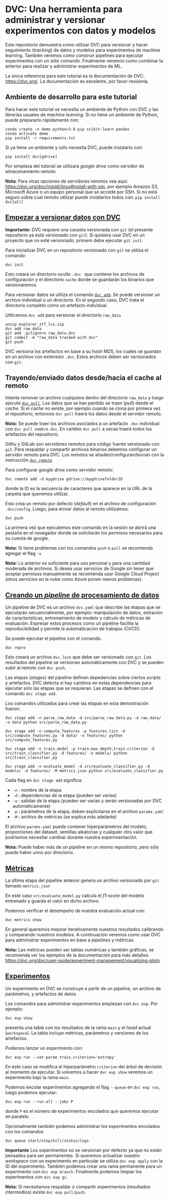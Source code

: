 
# DVC: Una herramienta para administrar y versionar experimentos con datos y modelos

Este repositorio demuestra como utilizar DVC para versionar y hacer seguimiento (*tracking*) de datos y modelos para experimentos de machine learning. También veremos como construir pipelines para ejecutar experimentos con un sólo comando. Finalmente veremos como combinar la anterior para realizar y administrar experimentos de ML.

La única referencia para este tutorial es la documentación de DVC: https://dvc.org/. La documentación es excelente, por favor revísenla. 

## Ambiente de desarrollo para este tutorial

Para hacer este tutorial se necesita un ambiente de Python con DVC y las librerías usuales de *machine learning*. Si no tiene un ambiente de Python, puede prepararlo rápidamente con:

    conda create -n demo python=3.9 pip scikit-learn pandas
    conda activate demo
    pip install -r requirements.txt

Si ya tiene un ambiente y sólo necesita DVC, puede instalarlo con:

    pip install dvc[gdrive]

Por simpleza del tutorial se utilizará *google drive* como servidor de almacenamiento remoto.

**Nota**: Para otras opciones de servidores remotos vea aquí: https://dvc.org/doc/install/linux#install-with-pip, por ejemplo Amazon S3, Microsoft Azure o un equipo personal que se accede por SSH. Si no está seguro sobre cual remoto utilizar puede instalarlos todos con: `pip install dvc[all]`


## [Empezar a versionar datos con DVC](https://dvc.org/doc/start/data-management/data-versioning)

**Importante:** DVC requiere una carpeta versionada con `git` (el presente repositorio ya está versionado con `git`). Si quisiera usar DVC en un proyecto que no esté versionado, primero debe ejecutar `git init`.

Para inicializar DVC en un repositorio versionado con `git` se utiliza el comando:

    dvc init

Esto creará un directorio oculto `.dvc ` que contiene los archivos de configuración y el directorio `cache` donde se guardarán los binarios que versionaremos.

Para versionar datos se utiliza el comando [`dvc add`](https://dvc.org/doc/command-reference/add). Se puede versionar un archivo individual o un directorio. En el segundo caso, DVC trata el directorio completo como un artefacto individual.

Utilicemos `dvc add` para versionar el directorio `raw_data`

    unzip explorer_ztf_lcs.zip
    dvc add raw_data
    git add .gitignore raw_data.dvc
    git commit -m "raw_data tracked with dvc"
    git push

DVC versiona los artefactos en base a su *hash* MD5, los cuales se guardan en un archivo con extensión `.dvc`. Estos archivos deben ser versionados con `git`.

## Trayendo/enviado datos desde/hacia el cache al remoto

Intente remover un archivo cualquiera dentro del directorio `raw_data` y luego ejecute [`dvc pull`](https://dvc.org/doc/command-reference/pull). Los datos que se han perdido se traen (*pull*) desde el *cache*. Si el *cache* no existe, por ejemplo cuando se clona por primera vez el repositorio, entonces `dvc pull` traerá los datos desde el servidor remoto.

**Nota:** Se puede traer los archivos asociados a un artefacto `.dvc` individual con `dvc pull nombre.dvc`. En cambio `dvc pull` a secas traerá todos los artefactos del repositorio.

Githu y GitLab son servidores remotos para código fuente versionado con `git`. Para respaldar y compartir archivos binarios debemos configurar un servidor remoto para DVC. Los remotos se añaden/configuran/borran con la instrucción [`dvc remote`](https://dvc.org/doc/command-reference/remote#remote)

Para configurar *google drive* como servidor remoto:

    dvc remote add -d mygdrive gdrive://mygdrivefolderID

donde la ID es la secuencia de caracteres que aparece en la URL de la carpeta que queremos utilizar.

Esto crea un remoto por defecto (*default*) en el archivo de configuración `.dvc/config`. Luego, para enviar datos al remoto utilizamos:

    dvc push

La primera vez que ejecutemos este comando en la sesión se abrirá una pestaña en el navegador donde se solicitarán los permisos necesarios para su cuenta de google. 
    
**Nota:** Si tiene problemas con los comandos `push` o `pull` se recomienda agregar el flag `-v` 

**Nota:** Lo anterior es suficiente para uso personal y para una cantidad moderada de archivos. Si desea usar servicios de Google sin tener que aceptar permisos manualmente se recomienda usar *Google Cloud Project* (otros servicios en la nube como Azure ponen menos problemas).


## [Creando un *pipeline* de procesamiento de datos](https://dvc.org/doc/start/data-management/data-pipelines)

Un pipeline de DVC es un archivo `dvc.yaml` que describe las etapas que se ejecutarán secuencialmente, por ejemplo: manipulación de datos, extración de características, entrenamiento de modelo y cálculo de métricas de evaluación. Expresar estos procesos como un pipeline facilita la reproducibilidad y permite la automaticación de trabajos (CI/CD).

Se puede ejecutar el pipeline con el comando:

    dvc repro

Esto creará un archivo `dvc.lock` que debe ser versionado con `git`. Los resultados del pipeline se versionan automáticamente con DVC y se pueden subir al remoto con `dvc push`.

Las etapas (*stages*) del pipeline definen depedencias sobre ciertos *scripts* y artefactos. DVC detecta si hay cambios en estas dependencias para ejecutar sólo las etapas que se requieran. Las etapas se definen con el comando `dvc stage add`.

Los comandos utilizados para crear las etapas en esta demostración fueron:

    dvc stage add -n parse_raw_data -d src/parse_raw_data.py -d raw_data/ -o data python src/parse_raw_data.py 

    dvc stage add -n compute_features -p features.list -d src/compute_features.py -d data/ -o features/ python src/compute_features.py

    dvc stage add -n train_model -p train.max_depth,train.criterion -d src/train_classifier.py -d features/ -o models/ python src/train_classifier.py

    dvc stage add -n evaluate_model -d src/evaluate_classifier.py -d models/ -d features/ -M metrics.json python src/evaluate_classifier.py


Cada flag en `dvc stage add` significa:

- `-n` : nombre de la etapa
- `-d` : dependencias de la etapa (pueden ser varias)
- `-o` : salidas de la etapa (pueden ser varias y serán versionadas por DVC automáticamente)
- `-p` : parámetros de la etapa, deben explicitarse en el archivo `params.yaml`
- `-M` : archivo de métricas (se explica más adelante)

El archivo `params.yaml` puede contener hiperparámetros del modelo, proporciones del dataset, semillas aleatorias y cualquier otro valor que podríamos necesitar cambiar durante nuestra experimentación. 

**Nota:** Puede haber más de un pipeline en un mismo repositorio, pero sólo puede haber unno por directorio. 

## [Métricas](https://dvc.org/doc/start/data-management/metrics-parameters-plots)

La última etapa del pipeline anterior genera un archivo versionado por `git` llamado `metrics.json` 

En este caso `src/evaluate_model.py` calcula el *f1-score* del modelo entrenado y guarda el valor en dicho archivo.

Podemos verificar el desempeño de nuestra evaluación actual con:

    dvc metrics show 

En general queremos mejorar iterativamente nuestros resultados calibrando y comparando nuestros modelos. A continuación veremos como usar DVC para administrar experimentos en base a pipelines y métricas.

**Nota:** Las métricas pueden ser tablas numéricas y también gráficas, se recomienda ver los ejemplos de la documentación para más detalles: https://dvc.org/doc/user-guide/experiment-management/visualizing-plots

## [Experimentos](https://dvc.org/doc/user-guide/experiment-management)

Un experimento en DVC se construye a partir de un pipeline, un archivo de parámetros, y artefactos de datos. 

Los comandos para administrar experimentos empiezan con `dvc exp`. Por ejemplo:

    dvc exp show

presenta una tabla con los resultados de la rama `main` y el *head* actual (`workspace`). La tabla incluye métricas, parámetros y versiones de los artefactos.

Podemos lanzar un experimento con:

    dvc exp run --set-param train.criterion='entropy'

En este caso se modifica el hiperparámetro `criterion` del árbol de decisión al momento de ejecutar. Si volvemos a hacer `dvc exp show` veremos un experimento bajo la rama `main`.

Podemos encolar experimentos agregando el flag `--queue` en `dvc exp run`, luego podemos ejecutar:

    dvc exp run --run-all --jobs P

donde `P` es el número de experimentos encolados que queremos ejecutar en paralelo.

Opcionalmente también podemos administrar los experimentos encolados con los comandos

    dvc queue start/stop/kill/status/logs

**Importante** Los experimentos no se versionan por defecto ya que no están pensados para ser permanentes. Si queremos actualizar nuestro *workspace* con un experimento en particular se utiliza `dvc exp apply` con la ID del experimento. También podemos crear una rama permanente para un experimento con `dvc exp branch`. Finalmente podemos limpiar los experimentos con `dvc exp gc`. 

**Nota:** Si necesitamos respaldar o compartir experimentos (resultados intermedios) existe `dvc exp pull/push`.

